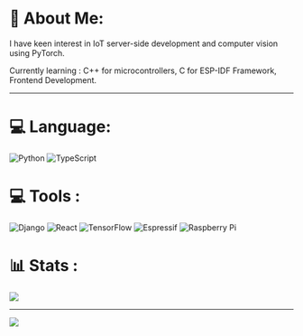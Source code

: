# 💫 About Me:
I have keen interest in IoT server-side development and computer vision using PyTorch. 

Currently learning : C++ for microcontrollers, C for ESP-IDF Framework, Frontend Development.

<hr/>

# 💻 Language:
![Python](https://img.shields.io/badge/python-3670A0?style=flat&logo=python&logoColor=ffdd54) ![TypeScript](https://img.shields.io/badge/typescript-%23007ACC.svg?style=flat&logo=typescript&logoColor=white) 


# 💻 Tools :
![Django](https://img.shields.io/badge/django-%23092E20.svg?style=flat&logo=django&logoColor=white) ![React](https://img.shields.io/badge/react-%2320232a.svg?style=flat&logo=react&logoColor=%2361DAFB) ![TensorFlow](https://img.shields.io/badge/TensorFlow-%23FF6F00.svg?style=flat&logo=TensorFlow&logoColor=white) ![Espressif](https://img.shields.io/badge/espressif-E7352C.svg?style=flat&logo=espressif&logoColor=white) ![Raspberry Pi](https://img.shields.io/badge/-RaspberryPi-C51A4A?style=flat&logo=Raspberry-Pi)

# 📊 Stats :
![](https://github-readme-stats.vercel.app/api/top-langs/?username=rayhankimi&theme=dark&hide_border=false&include_all_commits=false&count_private=false&layout=compact&hide=css,html)

---
[![](https://visitcount.itsvg.in/api?id=rayhankimi&icon=0&color=0)](https://visitcount.itsvg.in)

<!-- Proudly created with GPRM ( https://gprm.itsvg.in ) -->
